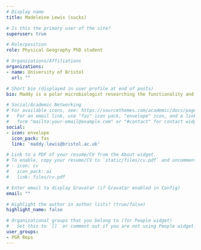 ```yaml
---
# Display name
title: Madeleine Lewis (sucks)

# Is this the primary user of the site?
superuser: true

# Role/position
role: Physical Geography PhD student

# Organizations/Affiliations
organizations:
- name: University of Bristol
  url: ""

# Short bio (displayed in user profile at end of posts)
bio: Maddy is a polar microbiologist researching the functionality and micro-spatial distribution of microbial communities found in snow and ice matrices. When not hiking up a mountain you can find her with her nose in a book or staring intently at trees and dirt. 

# Social/Academic Networking
# For available icons, see: https://sourcethemes.com/academic/docs/page-builder/#icons
#   For an email link, use "fas" icon pack, "envelope" icon, and a link in the
#   form "mailto:your-email@example.com" or "#contact" for contact widget.
social:
- icon: envelope
  icon_pack: fas
  link: 'maddy.lewis@bristol.ac.uk'

# Link to a PDF of your resume/CV from the About widget.
# To enable, copy your resume/CV to `static/files/cv.pdf` and uncomment the lines below.
# - icon: cv
#   icon_pack: ai
#   link: files/cv.pdf

# Enter email to display Gravatar (if Gravatar enabled in Config)
email: ""

# Highlight the author in author lists? (true/false)
highlight_name: false

# Organizational groups that you belong to (for People widget)
#   Set this to `[]` or comment out if you are not using People widget.
user_groups:
- PGR Reps
---
```

